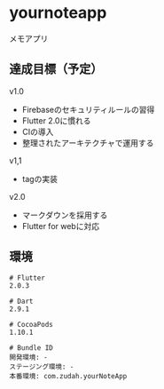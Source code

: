 # yournoteapp
メモアプリ


## 達成目標（予定）
v1.0
- Firebaseのセキュリティルールの習得
- Flutter 2.0に慣れる
- CIの導入
- 整理されたアーキテクチャで運用する

v1,1
- tagの実装

v2.0
- マークダウンを採用する
- Flutter for webに対応

## 環境
```
# Flutter
2.0.3

# Dart
2.9.1

# CocoaPods
1.10.1

# Bundle ID
開発環境: -
ステージング環境: -
本番環境: com.zudah.yourNoteApp
```